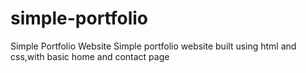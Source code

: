# simple-portfolio
Simple Portfolio Website
Simple portfolio website built using html and css,with basic home and contact page
